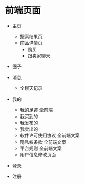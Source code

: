 # 前端页面

- 主页
  - 搜索结果页
  - 商品详情页
    - 购买
    - 跟卖家聊天

- 圈子
- 消息
  - 全聊天记录

- 我的
  - 我的足迹 全前端
  - 我买到的
  - 我发布的
  - 我卖出的
  - 软件许可使用协议 全前端文案
  - 隐私权条款 全前端文案
  - 平台规则 全前端文案
  - 用户信息修改页面

- 登录
- 注册